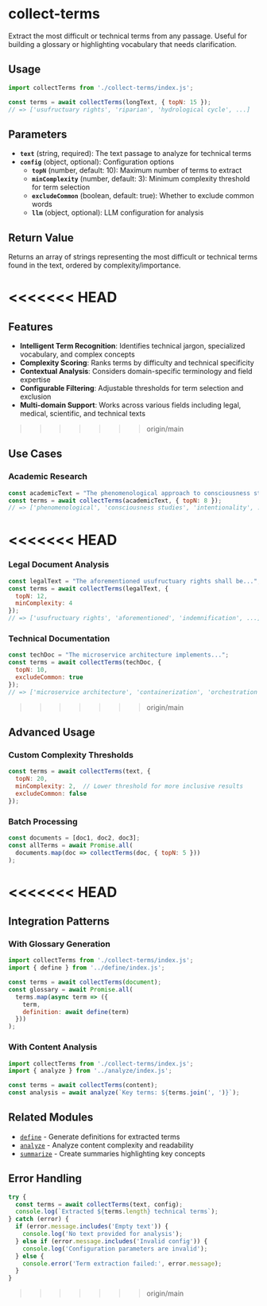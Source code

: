 # collect-terms

Extract the most difficult or technical terms from any passage. Useful for building a glossary or highlighting vocabulary that needs clarification.

## Usage

```javascript
import collectTerms from './collect-terms/index.js';

const terms = await collectTerms(longText, { topN: 15 });
// => ['usufructuary rights', 'riparian', 'hydrological cycle', ...]
```

## Parameters

- **`text`** (string, required): The text passage to analyze for technical terms
- **`config`** (object, optional): Configuration options
  - **`topN`** (number, default: 10): Maximum number of terms to extract
  - **`minComplexity`** (number, default: 3): Minimum complexity threshold for term selection
  - **`excludeCommon`** (boolean, default: true): Whether to exclude common words
  - **`llm`** (object, optional): LLM configuration for analysis

## Return Value

Returns an array of strings representing the most difficult or technical terms found in the text, ordered by complexity/importance.

<<<<<<< HEAD
=======
## Features

- **Intelligent Term Recognition**: Identifies technical jargon, specialized vocabulary, and complex concepts
- **Complexity Scoring**: Ranks terms by difficulty and technical specificity
- **Contextual Analysis**: Considers domain-specific terminology and field expertise
- **Configurable Filtering**: Adjustable thresholds for term selection and exclusion
- **Multi-domain Support**: Works across various fields including legal, medical, scientific, and technical texts

>>>>>>> origin/main
## Use Cases

### Academic Research
```javascript
const academicText = "The phenomenological approach to consciousness studies...";
const terms = await collectTerms(academicText, { topN: 8 });
// => ['phenomenological', 'consciousness studies', 'intentionality', ...]
```

<<<<<<< HEAD
=======
### Legal Document Analysis
```javascript
const legalText = "The aforementioned usufructuary rights shall be...";
const terms = await collectTerms(legalText, { 
  topN: 12, 
  minComplexity: 4 
});
// => ['usufructuary rights', 'aforementioned', 'indemnification', ...]
```

### Technical Documentation
```javascript
const techDoc = "The microservice architecture implements...";
const terms = await collectTerms(techDoc, { 
  topN: 10,
  excludeCommon: true 
});
// => ['microservice architecture', 'containerization', 'orchestration', ...]
```

>>>>>>> origin/main
## Advanced Usage

### Custom Complexity Thresholds
```javascript
const terms = await collectTerms(text, {
  topN: 20,
  minComplexity: 2,  // Lower threshold for more inclusive results
  excludeCommon: false
});
```

### Batch Processing
```javascript
const documents = [doc1, doc2, doc3];
const allTerms = await Promise.all(
  documents.map(doc => collectTerms(doc, { topN: 5 }))
);
```
<<<<<<< HEAD
=======

## Integration Patterns

### With Glossary Generation
```javascript
import collectTerms from './collect-terms/index.js';
import { define } from '../define/index.js';

const terms = await collectTerms(document);
const glossary = await Promise.all(
  terms.map(async term => ({
    term,
    definition: await define(term)
  }))
);
```

### With Content Analysis
```javascript
import collectTerms from './collect-terms/index.js';
import { analyze } from '../analyze/index.js';

const terms = await collectTerms(content);
const analysis = await analyze(`Key terms: ${terms.join(', ')}`);
```

## Related Modules

- [`define`](../define/README.md) - Generate definitions for extracted terms
- [`analyze`](../analyze/README.md) - Analyze content complexity and readability
- [`summarize`](../summarize/README.md) - Create summaries highlighting key concepts

## Error Handling

```javascript
try {
  const terms = await collectTerms(text, config);
  console.log(`Extracted ${terms.length} technical terms`);
} catch (error) {
  if (error.message.includes('Empty text')) {
    console.log('No text provided for analysis');
  } else if (error.message.includes('Invalid config')) {
    console.log('Configuration parameters are invalid');
  } else {
    console.error('Term extraction failed:', error.message);
  }
}
```
>>>>>>> origin/main
